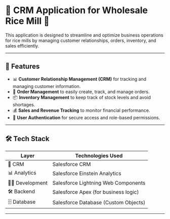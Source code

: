 # 🌾 CRM Application for Wholesale Rice Mill 🌾

This application is designed to streamline and optimize business operations for rice mills by managing customer relationships, orders, inventory, and sales efficiently.

---

## 🚀 Features

- 📊 **Customer Relationship Management (CRM)** for tracking and managing customer information.
- 🛒 **Order Management** to easily create, track, and manage orders.
- 📦 **Inventory Management** to keep track of stock levels and avoid shortages.
- 💰 **Sales and Revenue Tracking** to monitor financial performance.
- 🔐 **User Authentication** for secure access and role-based permissions.

---

## 🛠️ Tech Stack

| Layer         | Technologies Used                         |
|---------------|-------------------------------------------|
| 🔗 CRM        | Salesforce CRM                            |
| 📊 Analytics  | Salesforce Einstein Analytics             |
| 🧑‍💻 Development | Salesforce Lightning Web Components       |
| 🛠️ Backend    | Salesforce Apex (for business logic)      |
| 🗄️ Database   | Salesforce Database (Custom Objects)      |


---
